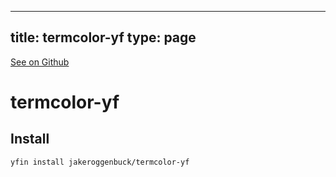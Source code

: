 
---
title: termcolor-yf
type: page
---

[See on Github](https://github.com/jakeroggenbuck/termcolor-yf/)

# termcolor-yf

## Install
```
yfin install jakeroggenbuck/termcolor-yf
```
